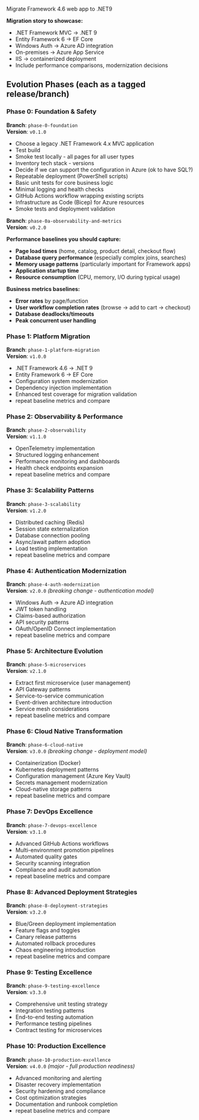 
Migrate Framework 4.6 web app to .NET9


**Migration story to showcase:**

- .NET Framework MVC → .NET 9
- Entity Framework 6 → EF Core
- Windows Auth → Azure AD integration
- On-premises → Azure App Service
- IIS → containerized deployment
- Include performance comparisons, modernization decisions


## Evolution Phases (each as a tagged release/branch)

### Phase 0: Foundation & Safety

**Branch**: `phase-0-foundation`  
**Version**: `v0.1.0`

- Choose a legacy .NET Framework 4.x MVC application
- Test build
- Smoke test locally - all pages for all user types 
- Inventory tech stack - versions 
- Decide if we can support the configuration in Azure (ok to have SQL?)
- Repeatable deployment (PowerShell scripts)
- Basic unit tests for core business logic
- Minimal logging and health checks
- GitHub Actions workflow wrapping existing scripts
- Infrastructure as Code (Bicep) for Azure resources
- Smoke tests and deployment validation

**Branch**: `phase-0a-observability-and-metrics`  
**Version**: `v0.2.0`

**Performance baselines you should capture:**

- **Page load times** (home, catalog, product detail, checkout flow)
- **Database query performance** (especially complex joins, searches)
- **Memory usage patterns** (particularly important for Framework apps)
- **Application startup time**
- **Resource consumption** (CPU, memory, I/O during typical usage)

**Business metrics baselines:**

- **Error rates** by page/function
- **User workflow completion rates** (browse → add to cart → checkout)
- **Database deadlocks/timeouts**
- **Peak concurrent user handling**

### Phase 1: Platform Migration

**Branch**: `phase-1-platform-migration`  
**Version**: `v1.0.0`

- .NET Framework 4.6 → .NET 9
- Entity Framework 6 → EF Core
- Configuration system modernization
- Dependency injection implementation
- Enhanced test coverage for migration validation
- repeat baseline metrics and compare

### Phase 2: Observability & Performance

**Branch**: `phase-2-observability`  
**Version**: `v1.1.0`


- OpenTelemetry implementation
- Structured logging enhancement
- Performance monitoring and dashboards
- Health check endpoints expansion
- repeat baseline metrics and compare

### Phase 3: Scalability Patterns

**Branch**: `phase-3-scalability`  
**Version**: `v1.2.0`

- Distributed caching (Redis)
- Session state externalization
- Database connection pooling
- Async/await pattern adoption
- Load testing implementation
- repeat baseline metrics and compare

### Phase 4: Authentication Modernization

**Branch**: `phase-4-auth-modernization`  
**Version**: `v2.0.0` _(breaking change - authentication model)_

- Windows Auth → Azure AD integration
- JWT token handling
- Claims-based authorization
- API security patterns
- OAuth/OpenID Connect implementation
- repeat baseline metrics and compare

### Phase 5: Architecture Evolution

**Branch**: `phase-5-microservices`  
**Version**: `v2.1.0`

- Extract first microservice (user management)
- API Gateway patterns
- Service-to-service communication
- Event-driven architecture introduction
- Service mesh considerations
- repeat baseline metrics and compare

### Phase 6: Cloud Native Transformation

**Branch**: `phase-6-cloud-native`  
**Version**: `v3.0.0` _(breaking change - deployment model)_

- Containerization (Docker)
- Kubernetes deployment patterns
- Configuration management (Azure Key Vault)
- Secrets management modernization
- Cloud-native storage patterns
- repeat baseline metrics and compare

### Phase 7: DevOps Excellence

**Branch**: `phase-7-devops-excellence`  
**Version**: `v3.1.0`

- Advanced GitHub Actions workflows
- Multi-environment promotion pipelines
- Automated quality gates
- Security scanning integration
- Compliance and audit automation
- repeat baseline metrics and compare

### Phase 8: Advanced Deployment Strategies

**Branch**: `phase-8-deployment-strategies`  
**Version**: `v3.2.0`

- Blue/Green deployment implementation
- Feature flags and toggles
- Canary release patterns
- Automated rollback procedures
- Chaos engineering introduction
- repeat baseline metrics and compare

### Phase 9: Testing Excellence

**Branch**: `phase-9-testing-excellence`  
**Version**: `v3.3.0`

- Comprehensive unit testing strategy
- Integration testing patterns
- End-to-end testing automation
- Performance testing pipelines
- Contract testing for microservices

### Phase 10: Production Excellence

**Branch**: `phase-10-production-excellence`  
**Version**: `v4.0.0` _(major - full production readiness)_

- Advanced monitoring and alerting
- Disaster recovery implementation
- Security hardening and compliance
- Cost optimization strategies
- Documentation and runbook completion
- repeat baseline metrics and compare

